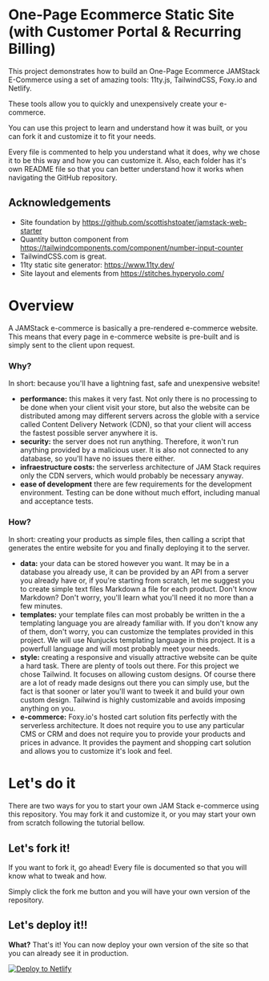 # One-Page Ecommerce Static Site (with Customer Portal & Recurring Billing)

This project demonstrates how to build an One-Page Ecommerce JAMStack
E-Commerce using a set of amazing tools: 11ty.js, TailwindCSS, Foxy.io and
Netlify.

These tools allow you to quickly and unexpensively create your e-commerce.

You can use this project to learn and understand how it was built, or you can
fork it and customize it to fit your needs.

Every file is commented to help you understand what it does, why we chose it to
be this way and how you can customize it. Also, each folder has it's own README
file so that you can better understand how it works when navigating the GitHub
repository.


## Acknowledgements

* Site foundation by https://github.com/scottishstoater/jamstack-web-starter
* Quantity button component from https://tailwindcomponents.com/component/number-input-counter
* TailwindCSS.com is great.
* 11ty static site generator: https://www.11ty.dev/
* Site layout and elements from https://stitches.hyperyolo.com/

# Overview

A JAMStack e-commerce is basically a pre-rendered e-commerce website. This means
that every page in e-commerce website is pre-built and is simply sent to the
client upon request.

### Why?

In short: because you'll have a lightning fast, safe and unexpensive website!

- **performance:** this makes it very fast. Not only there is no processing to be done
  when your client visit your store, but also the website can be distributed
  among may different servers across the globle with a service called Content
  Delivery Network (CDN), so that your client will access the fastest possible
  server anywhere it is.
- **security:** the server does not run anything. Therefore, it won't run
  anything provided by a malicious user. It is also not connected to any
  database, so you'll have no issues there either.
- **infraestructure costs:** the serverless architecture of JAM Stack requires
  only the CDN servers, which would probably be necessary anyway. 
- **ease of development** there are few requirements for the development
  environment. Testing can be done without much effort, including manual and
  acceptance tests.

### How?

In short: creating your products as simple files, then calling a script that
generates the entire website for you and finally deploying it to the server.

- **data:** your data can be stored however you want. It may be in a database
  you already use, it can be provided by an API from a server you already have
  or, if you're starting from scratch, let me suggest you to create simple text
  files Markdown a file for each product. Don't know Markdown? Don't worry,
  you'll learn what you'll need it no more than a few minutes.
- **templates:** your template files can most probably be written in the a
  templating language you are already familiar with. If you don't know any of
  them, don't worry, you can customize the templates provided in this project.
  We will use Nunjucks templating language in this project. It is a powerfull
  language and will most probably meet your needs.
- **style:** creating a responsive and visually attractive website can be quite
  a hard task. There are plenty of tools out there. For this project we chose
  Tailwind. It focuses on allowing custom designs. Of course there are a lot of
  ready made designs out there you can simply use, but the fact is that sooner
  or later you'll want to tweek it and build your own custom design. Tailwind is
  highly customizable and avoids imposing anything on you.
- **e-commerce:** Foxy.io's hosted cart solution fits perfectly with the
  serverless architecture. It does not require you to use any particular CMS or
  CRM and does not require you to provide your products and prices in advance.
  It provides the payment and shopping cart solution and allows you to customize
  it's look and feel.

# Let's do it

There are two ways for you to start your own JAM Stack e-commerce using this
repository. You may fork it and customize it, or you may start your own from
scratch following the tutorial bellow.

## Let's fork it!
If you want to fork it, go ahead! Every file is documented so that you will know
what to tweak and how.

Simply click the fork me button and you will have your own version of the
repository.

## Let's deploy it!!

**What?** That's it! You can now deploy your own version of the site so that
you can already see it in production.

<a href="https://app.netlify.com/start/deploy?repository=https://github.com/ndvo/jamstack-web-starter"><img src="https://www.netlify.com/img/deploy/button.svg" alt="Deploy to Netlify"></a>



